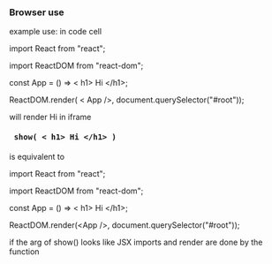 ### Browser use

example use:
in code cell

import React from "react";

import ReactDOM from "react-dom";


const App = () =>  \< h1>  Hi \<\/h1>;

ReactDOM.render( \<  App \/\>, document.querySelector("#root"));


will render Hi in iframe

#### <pre> show( \< h1> Hi \<\/h1> ) </pre>

is equivalent to 

import React from "react";

import ReactDOM from "react-dom";

const App = () => \< h1> Hi \<\/h1>;

ReactDOM.render(\<App \/\>, document.querySelector("#root"));

if the arg of show() looks like JSX imports and render are done by the function


